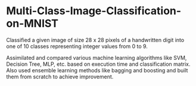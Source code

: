 # Multi-Class-Image-Classification-on-MNIST


Classified a given image of size 28 x 28 pixels of a handwritten digit into one of 10 classes representing integer
values from 0 to 9.


Assimilated and compared various machine learning algorithms like SVM, Decision Tree, MLP, etc. based
on execution time and classification matrix. Also used ensemble learning methods like bagging and
boosting and built them from scratch to achieve improvement.
